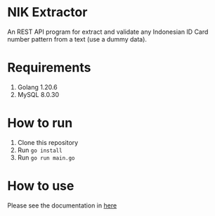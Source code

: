 # NIK Extractor
An REST API program for extract and validate any Indonesian ID Card number pattern from a text (use a dummy data).

# Requirements
1. Golang 1.20.6
2. MySQL 8.0.30

# How to run
1. Clone this repository
2. Run `go install`
3. Run `go run main.go`

# How to use
Please see the documentation in [here](https://app.swaggerhub.com/apis-docs/zarszz/nik-extractor/1.0.0)
